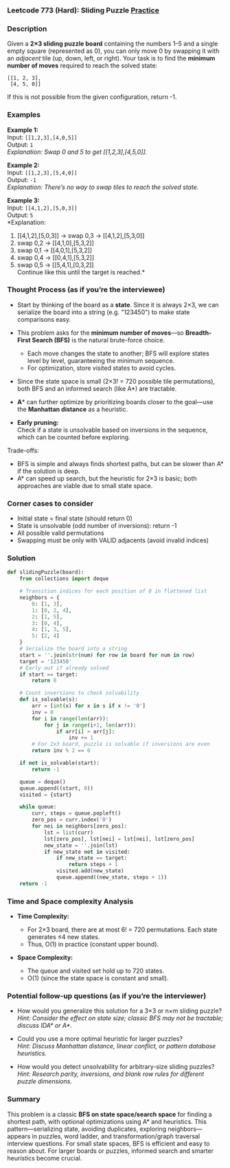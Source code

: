 ### Leetcode 773 (Hard): Sliding Puzzle [Practice](https://leetcode.com/problems/sliding-puzzle)

### Description  
Given a **2×3 sliding puzzle board** containing the numbers 1–5 and a single empty square (represented as 0), you can only move 0 by swapping it with an *adjacent* tile (up, down, left, or right). Your task is to find the **minimum number of moves** required to reach the solved state:

```
[[1, 2, 3],
 [4, 5, 0]]
```

If this is not possible from the given configuration, return -1.

### Examples  

**Example 1:**  
Input: `[[1,2,3],[4,0,5]]`  
Output: `1`  
*Explanation: Swap 0 and 5 to get [[1,2,3],[4,5,0]].*

**Example 2:**  
Input: `[[1,2,3],[5,4,0]]`  
Output: `-1`  
*Explanation: There’s no way to swap tiles to reach the solved state.*

**Example 3:**  
Input: `[[4,1,2],[5,0,3]]`  
Output: `5`  
*Explanation:  
1. [[4,1,2],[5,0,3]] → swap 0,3 → [[4,1,2],[5,3,0]]  
2. swap 0,2 → [[4,1,0],[5,3,2]]  
3. swap 0,1 → [[4,0,1],[5,3,2]]  
4. swap 0,4 → [[0,4,1],[5,3,2]]  
5. swap 0,5 → [[5,4,1],[0,3,2]]  
Continue like this until the target is reached.*

### Thought Process (as if you’re the interviewee)  

- Start by thinking of the board as a **state**. Since it is always 2×3, we can serialize the board into a string (e.g. "123450") to make state comparisons easy.

- This problem asks for the **minimum number of moves**—so **Breadth-First Search (BFS)** is the natural brute-force choice.  
    - Each move changes the state to another; BFS will explore states level by level, guaranteeing the minimum sequence.
    - For optimization, store visited states to avoid cycles.

- Since the state space is small (2×3! = 720 possible tile permutations), both BFS and an informed search (like A\*) are tractable.

- **A*** can further optimize by prioritizing boards closer to the goal—use the **Manhattan distance** as a heuristic.

- **Early pruning:**  
  Check if a state is unsolvable based on inversions in the sequence, which can be counted before exploring.

Trade-offs:  
- BFS is simple and always finds shortest paths, but can be slower than A\* if the solution is deep.
- A\* can speed up search, but the heuristic for 2×3 is basic; both approaches are viable due to small state space.

### Corner cases to consider  
- Initial state = final state (should return 0)
- State is unsolvable (odd number of inversions): return -1
- All possible valid permutations
- Swapping must be only with VALID adjacents (avoid invalid indices)

### Solution

```python
def slidingPuzzle(board):
    from collections import deque

    # Transition indices for each position of 0 in flattened list
    neighbors = {
        0: [1, 3],
        1: [0, 2, 4],
        2: [1, 5],
        3: [0, 4],
        4: [1, 3, 5],
        5: [2, 4]
    }
    # Serialize the board into a string
    start = ''.join(str(num) for row in board for num in row)
    target = '123450'
    # Early out if already solved
    if start == target:
        return 0

    # Count inversions to check solvability
    def is_solvable(s):
        arr = [int(x) for x in s if x != '0']
        inv = 0
        for i in range(len(arr)):
            for j in range(i+1, len(arr)):
                if arr[i] > arr[j]:
                    inv += 1
        # For 2x3 board, puzzle is solvable if inversions are even
        return inv % 2 == 0

    if not is_solvable(start):
        return -1

    queue = deque()
    queue.append((start, 0))
    visited = {start}

    while queue:
        curr, steps = queue.popleft()
        zero_pos = curr.index('0')
        for nei in neighbors[zero_pos]:
            lst = list(curr)
            lst[zero_pos], lst[nei] = lst[nei], lst[zero_pos]
            new_state = ''.join(lst)
            if new_state not in visited:
                if new_state == target:
                    return steps + 1
                visited.add(new_state)
                queue.append((new_state, steps + 1))
    return -1
```

### Time and Space complexity Analysis  

- **Time Complexity:**  
  - For 2×3 board, there are at most 6! = 720 permutations. Each state generates ≤4 new states.  
  - Thus, O(1) in practice (constant upper bound).

- **Space Complexity:**  
  - The queue and visited set hold up to 720 states.  
  - O(1) (since the state space is constant and small).

### Potential follow-up questions (as if you’re the interviewer)  

- How would you generalize this solution for a 3×3 or n×m sliding puzzle?  
  *Hint: Consider the effect on state size; classic BFS may not be tractable; discuss IDA\* or A\*.*

- Could you use a more optimal heuristic for larger puzzles?  
  *Hint: Discuss Manhattan distance, linear conflict, or pattern database heuristics.*

- How would you detect unsolvability for arbitrary-size sliding puzzles?  
  *Hint: Research parity, inversions, and blank row rules for different puzzle dimensions.*

### Summary

This problem is a classic **BFS on state space/search space** for finding a shortest path, with optional optimizations using A\* and heuristics. This pattern—serializing state, avoiding duplicates, exploring neighbors—appears in puzzles, word ladder, and transformation/graph traversal interview questions. For small state spaces, BFS is efficient and easy to reason about. For larger boards or puzzles, informed search and smarter heuristics become crucial.